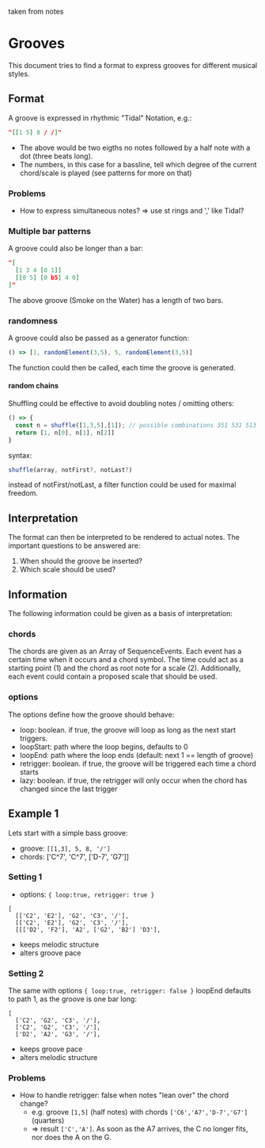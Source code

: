 taken from notes

# Grooves

This document tries to find a format to express grooves for different musical styles.

## Format

A groove is expressed in rhythmic "Tidal" Notation, e.g.:

```json
"[[1 5] 8 / /]"
```

- The above would be two eigths no notes followed by a half note with a dot (three beats long).
- The numbers, in this case for a bassline, tell which degree of the current chord/scale is played (see patterns for more on that)

### Problems

- How to express simultaneous notes? => use st  rings and ',' like Tidal?

### Multiple bar patterns

A groove could also be longer than a bar:

```json
"[
  [1 3 4 [0 1]]
  [[0 5] [0 b5] 4 0]
]"
```

The above groove (Smoke on the Water) has a length of two bars.

### randomness

A groove could also be passed as a generator function:

```js
() => [1, randomElement(3,5), 5, randomElement(3,5)]
```

The function could then be called, each time the groove is generated.

#### random chains

Shuffling could be effective to avoid doubling notes / omitting others:

```js
() => {
  const n = shuffle([1,3,5],[1]); // possible combinations 351 531 513 315
  return [1, n[0], n[1], n[2]]
}
```

syntax:

```js
shuffle(array, notFirst?, notLast?)
```

instead of notFirst/notLast, a filter function could be used for maximal freedom.


## Interpretation

The format can then be interpreted to be rendered to actual notes. The important questions to be answered are:

1. When should the groove be inserted?
2. Which scale should be used?

## Information

The following information could be given as a basis of interpretation:

### chords

The chords are given as an Array of SequenceEvents. Each event has a certain time when it occurs and a chord symbol. The time could act as a starting point (1) and the chord as root note for a scale (2).
Additionally, each event could contain a proposed scale that should be used.

### options

The options define how the groove should behave:

- loop: boolean. if true, the groove will loop as long as the next start triggers.
- loopStart: path where the loop begins, defaults to 0
- loopEnd: path where the loop ends (default: next 1 == length of groove)
- retrigger: boolean. if true, the groove will be triggered each time a chord starts
- lazy: boolean. if true, the retrigger will only occur when the chord has changed since the last trigger

## Example 1

Lets start with a simple bass groove:

- groove: ```[[1,3], 5, 8, '/']```
- chords: ['C^7', 'C^7', ['D-7', 'G7']]


### Setting 1

- options: ```{ loop:true, retrigger: true }```

```
[
  [['C2', 'E2'], 'G2', 'C3', '/'],
  [['C2', 'E2'], 'G2', 'C3', '/'],
  [[['D2', 'F2'], 'A2', ['G2', 'B2'] 'D3'],
```

- keeps melodic structure
- alters groove pace

### Setting 2

The same with options ```{ loop:true, retrigger: false }```
loopEnd defaults to path 1, as the groove is one bar long:

```
[
  ['C2', 'G2', 'C3', '/'],
  ['C2', 'G2', 'C3', '/'],
  ['D2', 'A2', 'G3', '/'],
```

- keeps groove pace
- alters melodic structure

### Problems

- How to handle retrigger: false when notes "lean over" the chord change? 
  - e.g. groove ```[1,5]``` (half notes) with chords ```['C6','A7','D-7','G7']``` (quarters)
  - => result ```['C','A']```. As soon as the A7 arrives, the C no longer fits, nor does the A on the G.
